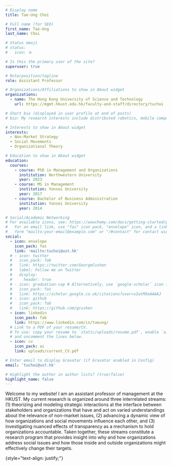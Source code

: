 ```yaml
---
# Display name
title: Tae-Ung Choi

# Full name (for SEO)
first_name: Tae-Ung
last_name: Choi

# Status emoji
# status:
#   icon: ☕️

# Is this the primary user of the site?
superuser: true

# Role/position/tagline
role: Assistant Professor

# Organizations/Affiliations to show in About widget
organizations:
  - name: The Hong Kong University of Science and Technology
    url: https://mgmt.hkust.edu.hk/faculty-and-staff/directory/tuchoi

# Short bio (displayed in user profile at end of posts)
# bio: My research interests include distributed robotics, mobile computing and programmable matter.

# Interests to show in About widget
interests:
  - Non-Market Strategy
  - Social Movements
  - Organizational Theory

# Education to show in About widget
education:
  courses:
    - course: PhD in Management and Organizations
      institution: Northwestern University
      year: 2023
    - course: MS in Management
      institution: Yonsei University
      year: 2017
    - course: Bachelor of Business Administration
      institution: Yonsei University
      year: 2014

# Social/Academic Networking
# For available icons, see: https://wowchemy.com/docs/getting-started/page-builder/#icons
#   For an email link, use "fas" icon pack, "envelope" icon, and a link in the
#   form "mailto:your-email@example.com" or "/#contact" for contact widget.
social:
  - icon: envelope
    icon_pack: fas
    link: 'mailto:tuchoi@ust.hk'
  # - icon: twitter
  #   icon_pack: fab
  #   link: https://twitter.com/GeorgeCushen
  #   label: Follow me on Twitter
  #   display:
  #     header: true
  # - icon: graduation-cap # Alternatively, use `google-scholar` icon from `ai` icon pack
  #   icon_pack: fas
  #   link: https://scholar.google.co.uk/citations?user=sIwtMXoAAAAJ
  # - icon: github
  #   icon_pack: fab
  #   link: https://github.com/gcushen
  - icon: linkedin
    icon_pack: fab
    link: https://www.linkedin.com/in/taeung/
  # Link to a PDF of your resume/CV.
  # To use: copy your resume to `static/uploads/resume.pdf`, enable `ai` icons in `params.yaml`,
  # and uncomment the lines below.
  - icon: cv
    icon_pack: ai
    link: uploads/current_CV.pdf

# Enter email to display Gravatar (if Gravatar enabled in Config)
email: 'tuchoi@ust.hk'

# Highlight the author in author lists? (true/false)
highlight_name: false
---
```


Welcome to my website! I am an assistant professor of management at the HKUST. My current research is organized around three interrelated streams: (1) theorizing and modeling strategic interactions at the interface between stakeholders and organizations that have and act on varied understandings about the relevance of non-market issues, (2) advancing a dynamic view of how organizations and social movements influence each other, and (3) investigating nuanced effects of transparency as a mechanism to hold organizations accountable. Taken together, these streams constitute a research program that provides insight into why and how organizations address social issues and how those inside and outside organizations might effectively change their targets.

{style="text-align: justify;"}
